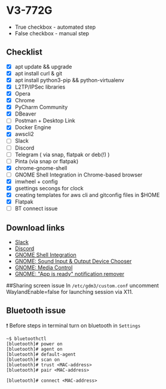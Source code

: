 # V3-772G
* True checkbox - automated step
* False checkbox - manual step

## Checklist
- [x] apt update && upgrade
- [x] apt install curl & git
- [x] apt install python3-pip && python-virtualenv
- [x] L2TP/IPSec libraries
- [x] Opera
- [x] Chrome
- [x] PyCharm Community
- [x] DBeaver
- [ ] Postman + Desktop Link
- [x] Docker Engine
- [x] awscli2
- [ ] Slack
- [ ] Discord
- [ ] Telegram ( via snap, flatpak or deb(!) )
- [ ] Pinta (via snap or flatpak)
- [x] chrome-gnome-shell
- [ ] GNOME Shell Integration in Chrome-based browser
- [x] imwheel + config
- [x] gsettings secongs for clock
- [x] creating templates for aws cli and gitconfig files in $HOME
- [x] Flatpak
- [ ] BT connect issue

## Download links
* [Slack](https://slack.com/downloads/linux)
* [Discord](https://discord.com/download)
* [GNOME Shell Integration](https://chrome.google.com/webstore/detail/gnome-shell-integration/gphhapmejobijbbhgpjhcjognlahblep)
* [GNOME: Sound Input & Output Device Chooser](https://extensions.gnome.org/extension/906/sound-output-device-chooser/)
* [GNOME: Media Control](https://extensions.gnome.org/extension/4470/media-controls/)
* [GNOME: "App is ready" notification remover](https://extensions.gnome.org/extension/1007/window-is-ready-notification-remover/)

##Sharing screen issue
In `/etc/gdm3/custom.conf` uncomment WaylandEnable=false for launching session via X11.

## Bluetooth issue
:exclamation: Before steps in terminal turn on bluetooth in `Settings`

    ~$ bluetoothctl
    [bluetooth]# power on
    [bluetooth]# agent on
    [bluetooth]# default-agent
    [bluetooth]# scan on
    [bluetooth]# trust <MAC-address>
    [bluetooth]# pair <MAC-address>

	[bluetooth]# connect <MAC-address>

